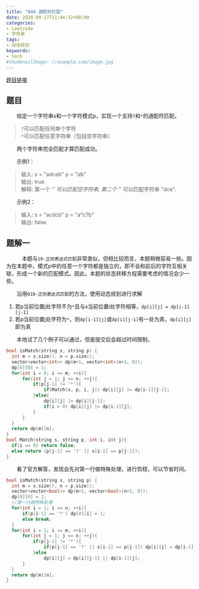 ```yaml
---
title: "044 通配符匹配"
date: 2020-09-17T11:44:52+08:00
categories:
- Leetcode
- 字符串
tags:
- 动态规划
keywords:
- tech
#thumbnailImage: //example.com/image.jpg
---
```

[题目链接](https://leetcode-cn.com/problems/wildcard-matching/)
<!--more-->
## 题目
　　给定一个字符串s和一个字符模式p，实现一个支持`?`和`*`的通配符匹配。

> `?`可以匹配任何单个字符  
`*`可以匹配任意字符串（包括空字符串）

　　两个字符串完全匹配才算匹配成功。

　　示例1：
> 输入: s = "adceb" p = "*a*b"  
输出: true  
解释: 第一个 '*' 可以匹配空字符串, 第二个 '*' 可以匹配字符串 "dce".

　　示例2：
> 输入: s = "acdcb" p = "a*c?b"  
输出: false

## 题解一
　　　本题与`10-正则表达式匹配`非常类似，但相比较而言，本题稍微容易一些。因为在本题中，模式p中的任意一个字符都是独立的，即不会和前后的字符互相关联，形成一个新的匹配模式。因此，本题的状态转移方程需要考虑的情况会少一些。

　　沿用`010-正则表达式匹配`的方法，使用动态规划进行求解
1. 若p当前位置j处字符不为`*`且与s当前位置i处字符相等，`dp[i][j] = dp[i-1][j-1]`
2. 若p当前位置j处字符为`*`，则`dp[i-1][j]`或`dp[i][j-1]`有一处为真，`dp[i][j]`即为真

　　本地试了几个例子可以通过，但是提交后会超过时间限制。

```cpp
bool isMatch(string s, string p) {
  int m = s.size(), n = p.size();
  vector<vector<int>> dp(m+1, vector<int>(n+1, 0));
  dp[0][0] = 1;
  for(int i = 0; i <= m; ++i){
      for(int j = 1; j <= n; ++j){
          if(p[j-1] != '*'){
              if(Match(s, p, i, j)) dp[i][j] |= dp[i-1][j-1];
          }else{
              dp[i][j] |= dp[i][j-1];
              if(i > 0) dp[i][j] |= dp[i-1][j];
          }
      }
  }
  return dp[m][n];
}
bool Match(string s, string p, int i, int j){
  if(i == 0) return false;
  else return (p[j-1] == '?' || s[i-1] == p[j-1]);
}
```

　　看了官方解答，发现会先对第一行做特殊处理，进行剪枝，可以节省时间。
```cpp
bool isMatch(string s, string p) {
  int m = s.size(), n = p.size();
  vector<vector<bool>> dp(m+1, vector<bool>(n+1, 0));
  dp[0][0] = 1;
  //第一行做特殊处理
  for(int i = 1; i <= n; ++i){
      if(p[i-1] == '*') dp[0][i] = 1;
      else break;
  }
  for(int i = 1; i <= m; ++i){
      for(int j = 1; j <= n; ++j){
          if(p[j-1] != '*'){
              if(p[j-1] == '?' || s[i-1] == p[j-1]) dp[i][j] = dp[i-1][j-1];
          }else
              dp[i][j] = dp[i][j-1] || dp[i-1][j];
      }
  }
  return dp[m][n];
}
```